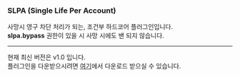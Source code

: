 ### SLPA (Single Life Per Account)

사망시 영구 차단 처리가 되는, 조건부 하드코어 플러그인입니다.  
**slpa.bypass** <span>권한이 있을 시 사망 시에도 밴 되지 않습니다.</span>  

* * *

현재 최신 버전은 v1.0 입니다.  
플러그인을 다운받으시려면 [여기](https://github.com/Team-Fi/single-life-per-account/releases/latest)에서 다운로드 받으실 수 있습니다.
